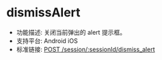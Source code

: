 # dismissAlert

* 功能描述: 关闭当前弹出的 alert 提示框。
* 支持平台: Android iOS
* 标准链接: [POST /session/:sessionId/dismiss_alert](https://w3c.github.io/webdriver/#dismiss-alert)